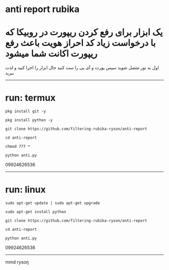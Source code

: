 # anti report rubika

# یک ابزار برای رفع کردن ریپورت در روبیکا که با درخواست زیاد کد احراز هویت باعث رفع ریپورت اکانت شما میشود

اول به تور متصل شوید سپس پورت و آی پی را ست کنید حال ابزار را اجرا کنید و لذت ببرید
___________________
# run: termux

`pkg install git -y`

`pkg install python -y`

`git clone https://github.com/filtering-rubika-ryson/anti-report`

`cd anti-report`

`chmod 777 *`

`python anti.py`

09924626536
__________________
# run: linux

`sudo apt-get update | sudo apt-get upgrade`

`sudo apt-get install python`

`git clone https://github.com/filtering-rubika-ryson/anti-report`

`cd anti-report`

`python anti.py`

09924626536
___________________

mmd rysoŋ

